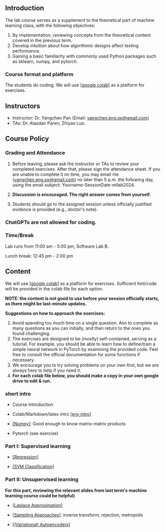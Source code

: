 

## Introduction

The lab course serves as a supplement to the theoretical part of machine learning class, with the following objectives:

1. By implementation, reviewing concepts from the theoretical content covered in the previous term.
2. Develop intuition about how algorithmic designs affect testing performance.
3. Gaining a basic familiarity with commonly used Python packages such as sklearn, numpy, and pytorch.

### Course format and platform

The students do coding. We will use [[google colab]](https://colab.research.google.com/) as a platform for exercises.  
                
## Instructors

- Instructor: Dr. Yangchen Pan (Email: yangchen.eng.ox@gmail.com)
- TAs: Dr. Alasdair Paren; Zhiyao Luo. 

## Course Policy

### Grading and Attendance

1. Before leaving, please ask the instructor or TAs to review your completed exercises. After that, please sign the attendance sheet. If you are unable to complete it on time, you may email me (yangchen.eng.ox@gmail.com) no later than 5 p.m. the following day, using the email subject: Yourname-SessionDate-mllab2024.

2. **Discussion is encouraged. The right answer comes from yourself.**

3. Students should go to the assigned session unless officially justified evidence is provided (e.g., doctor's note). 

### ChatGPTs are not allowed for coding. 

### Time/Break

Lab runs from 11:00 am - 5:00 pm, Software Lab B.

Lunch break: 12:45 pm - 2:00 pm

## Content

We will use [[google colab]](https://colab.research.google.com/) as a platform for exercises. Sufficient hint/code will be provided in the colab file for each option. 

**NOTE: the content is not good to use before your session officially starts, as there might be last-minute updates.**

**Suggestions on how to approach the exercises:** 

1. Avoid spending too much time on a single question. Aim to complete as many questions as you can initially, and then return to the ones you found challenging.
2. The exercises are designed to be (mostly) self-contained, serving as a tutorial. For example, you should be able to learn how to define/train a simple neural network in PyTorch by examining the provided code. Feel free to consult the official documentation for some functions if necessary.
3. We encourage you to try solving problems on your own first, but we are always here to help if you need it. 
4. **For each colab file below, you should make a copy in your own google drive to edit & run.**

### short intro

- Course Introduction

- Colab/Markdown/latex intro [[env intro]](https://colab.research.google.com/drive/1DHVIdXVouXhQmnusmR-JLGBqT2_TsxCF?usp=sharing)

- [[Numpy]](https://colab.research.google.com/drive/1N_LQdkRL-PrQqtrUtKOXDDRxKW7Whioh?usp=sharing): Good enough to know matrix-matrix products

- Pytorch (see exercise)

### Part I: Supervised learning

- [[Regression]](https://colab.research.google.com/drive/1ZdImDbejqFlphpuEfo-DDWUYtumuEXZt?usp=sharing)

- [[SVM Classification]](https://colab.research.google.com/drive/1KoBV0mC0MZ8gvHeH5OsBaUZF9jtYbVWd?usp=sharing)

### Part II: Unsupervised learning 

**For this part, reviewing the relevant slides from last term's machine learning course could be helpful)**

- [[Laplace Approximation]](https://colab.research.google.com/drive/1vd-B0jSvckiCQBtG_f7O9mQ7kcghM_sA?usp=sharing)

- [[Sampling Approaches]](https://colab.research.google.com/drive/1LhYEb2MFJtu5qs9BtselyCgkVaRYo1Nm?usp=sharing): inverse transform, rejection, metropolis

- [[(Variational) Autoencoders]](https://colab.research.google.com/drive/1trrFLB4HGk8Q4q14SnfJAk63fkAJDRiI?usp=sharing)
